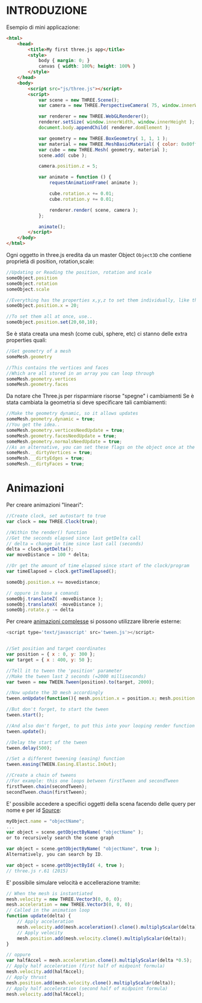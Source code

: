# INTRODUZIONE

Esempio di mini applicazione:

```html
<html>
	<head>
		<title>My first three.js app</title>
		<style>
			body { margin: 0; }
			canvas { width: 100%; height: 100% }
		</style>
	</head>
	<body>
		<script src="js/three.js"></script>
		<script>
			var scene = new THREE.Scene();
			var camera = new THREE.PerspectiveCamera( 75, window.innerWidth/window.innerHeight, 0.1, 1000 );

			var renderer = new THREE.WebGLRenderer();
			renderer.setSize( window.innerWidth, window.innerHeight );
			document.body.appendChild( renderer.domElement );

			var geometry = new THREE.BoxGeometry( 1, 1, 1 );
			var material = new THREE.MeshBasicMaterial( { color: 0x00ff00 } );
			var cube = new THREE.Mesh( geometry, material );
			scene.add( cube );

			camera.position.z = 5;

			var animate = function () {
				requestAnimationFrame( animate );

				cube.rotation.x += 0.01;
				cube.rotation.y += 0.01;

				renderer.render( scene, camera );
			};

			animate();
		</script>
	</body>
</html>
```

Ogni oggetto in three.js eredita da un master Object `Object3D` che contiene proprietà di position, rotation,scale:

```Javascript
//Updating or Reading the position, rotation and scale 
someObject.position 
someObject.rotation 
someObject.scale 

//Everything has the properties x,y,z to set them individually, like this: 
someObject.position.x = 20; 

//To set them all at once, use.. 
someObject.position.set(20,60,10);
```
Se è stata creata una mesh (come cubi, sphere, etc) ci stanno delle extra properties quali:

```Javascript
//Get geometry of a mesh 
someMesh.geometry 

//This contains the vertices and faces 
//Which are all stored in an array you can loop through 
someMesh.geometry.vertices 
someMesh.geometry.faces
```

Da notare che Three.js per risparmiare risorse "spegne" i cambiamenti Se è stata cambiata la geometria si deve specificare tali cambiamenti:

```Javascript
//Make the geometry dynamic, so it allows updates 
someMesh.geometry.dynamic = true; 
//You get the idea.. 
someMesh.geometry.verticesNeedUpdate = true; 
someMesh.geometry.facesNeedUpdate = true; 
someMesh.geometry.normalsNeedUpdate = true; 
//As an alternative, you can set these flags on the object once at the beginning, to notify the system this will need constant updating.. 
someMesh.__dirtyVertices = true; 
someMesh.__dirtyEdges = true; 
someMesh.__dirtyFaces = true;
```

# Animazioni

Per creare animazioni "lineari":

```Javascript
//Create clock, set autostart to true 
var clock = new THREE.Clock(true); 

//Within the render() function 
//Get the seconds elapsed since last getDelta call 
// delta = change in time since last call (seconds)
delta = clock.getDelta(); 
var moveDistance = 100 * delta;

//Or get the amount of time elapsed since start of the clock/program 
var timeElapsed = clock.getTimeElapsed();

someObj.position.x += movedistance;

// oppure in base a comandi
someObj.translateZ( -moveDistance );
someObj.translateX( -moveDistance );
someObj.rotate.y -= delta
```
Per creare [animazioni complesse](http://sole.github.io/tween.js/examples/03_graphs.html) si possono utilizzare librerie esterne:

```Javascript
<script type='text/javascript' src='tween.js'></script>


//Set position and target coordinates 
var position = { x : 0, y: 300 }; 
var target = { x : 400, y: 50 }; 

//Tell it to tween the 'position' parameter 
//Make the tween last 2 seconds (=2000 milliseconds) 
var tween = new TWEEN.Tween(position).to(target, 2000); 

//Now update the 3D mesh accordingly 
tween.onUpdate(function(){ mesh.position.x = position.x; mesh.position.y = position.y; }); 

//But don't forget, to start the tween 
tween.start(); 

//And also don't forget, to put this into your looping render function 
tween.update();

//Delay the start of the tween 
tween.delay(500); 

//Set a different tweening (easing) function 
tween.easing(TWEEN.Easing.Elastic.InOut); 

//Create a chain of tweens 
//For example: this one loops between firstTween and secondTween 
firstTween.chain(secondTween); 
secondTween.chain(firstTween);

```

E' possibile accedere a specifici oggetti della scena facendo delle query per nome e per id [Source](https://stackoverflow.com/questions/19426559/three-js-access-scene-objects-by-name-or-id):
```Javascript
myObject.name = "objectName";
...
var object = scene.getObjectByName( "objectName" );
or to recursively search the scene graph

var object = scene.getObjectByName( "objectName", true );
Alternatively, you can search by ID.

var object = scene.getObjectById( 4, true );
// three.js r.61 (2015) 
```


E' possibile simulare velocità e accellerazione tramite:
```Javascript
// When the mesh is instantiated
mesh.velocity = new THREE.Vector3(0, 0, 0);
mesh.acceleration = new THREE.Vector3(0, 0, 0);
// Called in the animation loop
function update(delta) {
	// Apply acceleration
	mesh.velocity.add(mesh.acceleration().clone().multiplyScalar(delta));	// con il clone tutte le volte si parte da 0
	// Apply velocity
	mesh.position.add(mesh.velocity.clone().multiplyScalar(delta));
}

// oppure
var halfAccel = mesh.acceleration.clone().multiplyScalar(delta *0.5);
// Apply half acceleration (first half of midpoint formula)
mesh.velocity.add(halfAccel);
// Apply thrust
mesh.position.add(mesh.velocity.clone().multiplyScalar(delta));
// Apply half acceleration (second half of midpoint formula)
mesh.velocity.add(halfAccel);

```
